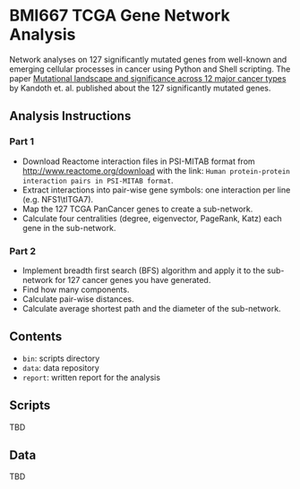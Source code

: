 # BMI667 TCGA Gene Network Analysis

Network analyses on 127 significantly mutated genes from well-known and emerging
cellular processes in cancer using Python and Shell scripting. The paper
[Mutational landscape and significance across 12 major cancer
types](http://www.ncbi.nlm.nih.gov/pubmed/24132290) by Kandoth et. al. published
about the 127 significantly mutated genes.

## Analysis Instructions

### Part 1

- Download Reactome interaction files in PSI-MITAB format from
  http://www.reactome.org/download with the link: `Human protein-protein
  interaction pairs in PSI-MITAB format`. 
- Extract interactions into pair-wise gene symbols: one interaction per line
  (e.g. NFS1\tITGA7). 
- Map the 127 TCGA PanCancer genes to create a sub-network. 
- Calculate four centralities (degree, eigenvector, PageRank, Katz) each gene in
  the sub-network.

### Part 2

- Implement breadth first search (BFS) algorithm and apply it to the sub-network
  for 127 cancer genes you have generated.
- Find how many components.
- Calculate pair-wise distances.
- Calculate average shortest path and the diameter of the sub-network.

## Contents

- `bin`: scripts directory
- `data`: data repository
- `report`: written report for the analysis

## Scripts

TBD

## Data

TBD
